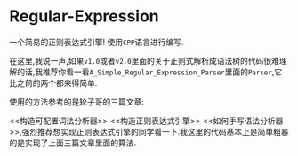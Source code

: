 # Regular-Expression
一个简易的正则表达式引擎!
使用`CPP`语言进行编写.



在这里,我说一声,如果`v1.0`或者`v2.0`里面的关于正则式解析成语法树的代码很难理解的话,我推荐你看一看`A_Simple_Regular_Expression_Parser`里面的`Parser`,它比之前的两个都来得简单.



使用的方法参考的是轮子哥的三篇文章:

<<构造可配置词法分析器>> <<构造正则表达式引擎>> <<如何手写语法分析器>>,强烈推荐想实现正则表达式引擎的同学看一下.我这里的代码基本上是简单粗暴的是实现了上面三篇文章里面的算法.